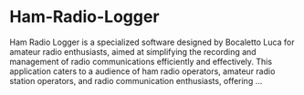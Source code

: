 # Ham-Radio-Logger
Ham Radio Logger is a specialized software designed by Bocaletto Luca for amateur radio enthusiasts, aimed at simplifying the recording and management of radio communications efficiently and effectively. This application caters to a audience of ham radio operators, amateur radio station operators, and radio communication enthusiasts, offering ...
